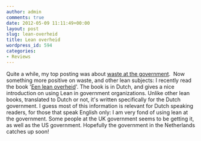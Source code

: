 ```yaml
---
author: admin
comments: true
date: 2012-05-09 11:11:49+00:00
layout: post
slug: lean-overheid
title: Lean overheid
wordpress_id: 594
categories:
- Reviews
---
```


Quite a while, my top posting was about [waste at the government](/2011/10/money-waste-at-the-government/).  Now something more positive on waste, and other lean subjects: I recently read the book '[Een lean overheid](http://partner.bol.com/click/click?p=1&s=2396&t=p&sec=books-nl&pid=9200000001057519&f=PDL&name=leanoverheid)'. The book is in Dutch, and gives a nice introduction on using Lean in government organizations.
Unlike other lean books, translated to Dutch or not, it's written specifically for the Dutch government. I guess most of this information is relevant for Dutch speaking readers, for those that speak English only: I am very fond of using lean at the government. Some people at the UK government seems to be getting it, as well as the US government. Hopefully the government in the Netherlands catches up soon!



